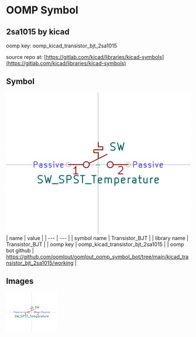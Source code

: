# OOMP Symbol  
## 2sa1015  by kicad  
  
oomp key: oomp_kicad_transistor_bjt_2sa1015  
  
source repo at: [https://gitlab.com/kicad/libraries/kicad-symbols](https://gitlab.com/kicad/libraries/kicad-symbols)  
## Symbol  
  
[![working.png](working_600.png)](working.png)  
| name | value | 
| --- | --- | 
| symbol name | Transistor_BJT | 
| library name | Transistor_BJT | 
| oomp key | oomp_kicad_transistor_bjt_2sa1015 | 
| oomp bot github | https://github.com/oomlout/oomlout_oomp_symbol_bot/tree/main/kicad_transistor_bjt_2sa1015/working | 
## Images  
  
[![working.png](working_140.png)](working.png)  
